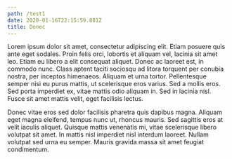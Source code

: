 ```yaml
---
path: /test1
date: 2020-01-16T22:15:59.881Z
title: Donec
---
```

Lorem ipsum dolor sit amet, consectetur adipiscing elit. Etiam posuere quis ante eget sodales. Proin felis orci, lobortis et aliquam vel, lacinia sit amet leo. Etiam eu libero a elit consequat aliquet. Donec ac laoreet est, in commodo nunc. Class aptent taciti sociosqu ad litora torquent per conubia nostra, per inceptos himenaeos. Aliquam et urna tortor. Pellentesque semper nisi eu purus mattis, ut scelerisque eros varius. Sed a mollis eros. Sed porta imperdiet ex, vitae mattis odio aliquam in. Sed in lacinia nisl. Fusce sit amet mattis velit, eget facilisis lectus.

Donec vitae eros sed dolor facilisis pharetra quis dapibus magna. Aliquam eget magna eleifend, tempus nunc ut, rhoncus mauris. Sed sagittis eros at velit iaculis aliquet. Quisque mattis venenatis mi, vitae scelerisque libero volutpat sit amet. In mattis nisl imperdiet nisl interdum laoreet. Nullam volutpat sed urna eu semper. Mauris gravida massa sit amet feugiat condimentum.
